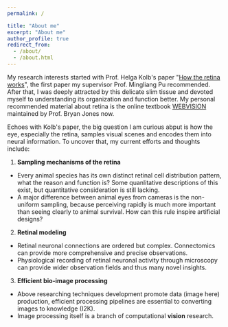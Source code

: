 ```yaml
---
permalink: /

title: "About me"
excerpt: "About me"
author_profile: true
redirect_from: 
  - /about/
  - /about.html
---
```


My research interests started with Prof. Helga Kolb's paper "[How the retina works](https://webvision.med.utah.edu/wp-content/uploads/2011/01/2003-01Kolb.pdf)", the first paper my supervisor Prof. Mingliang Pu recommended. After that, I was deeply attracted by this delicate slim tissue and devoted myself to understanding its organization and function better. My personal recommended material about retina is the online textbook [WEBVISION](https://webvision.med.utah.edu/) maintained by Prof. Bryan Jones now. 

Echoes with Kolb's paper, the big question I am curious abput is how the eye, especially the retina, samples visual scenes and encodes them into neural information. To uncover that, my current efforts and thoughts include:
1. **Sampling mechanisms of the retina**  
- Every animal species has its own distinct retinal cell distribution pattern, what the reason and function is? Some quanlitative descriptions of this exist, but quantitative consideration is still lacking.  
- A major difference between animal eyes from cameras is the non-uniform sampling, because perceiving rapidly is much more important than seeing clearly to animal survival. How can this rule inspire artificial designs?
2. **Retinal modeling**
- Retinal neuronal connections are ordered but complex. Connectomics can provide more comprehensive and precise observations. 
- Physiological recording of retinal neuronal activity through microscopy can provide wider observation fields and thus many novel insights.
3. **Efficient bio-image processing**
- Above researching techniques development promote data (image here) production, efficient processing pipelines are essential to converting images to knowledge (I2K).   
- Image processing itself is a branch of computational **vision** research. 

